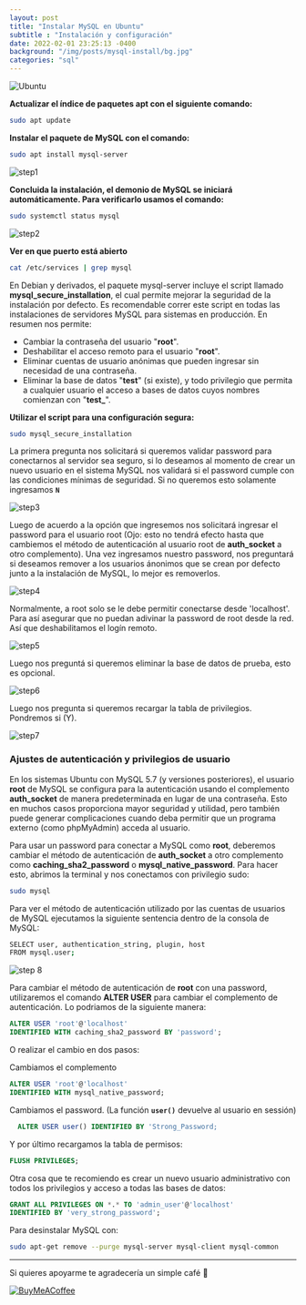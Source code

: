 ```yaml
---
layout: post
title: "Instalar MySQL en Ubuntu"
subtitle : "Instalación y configuración"
date: 2022-02-01 23:25:13 -0400
background: "/img/posts/mysql-install/bg.jpg"
categories: "sql"
---
```


![Ubuntu](https://img.shields.io/badge/Ubuntu-E95420?style=for-the-badge&logo=ubuntu&logoColor=white)


**Actualizar el índice de paquetes apt con el siguiente comando:**
```bash
sudo apt update
```


**Instalar el paquete de MySQL con el comando:**
```bash
sudo apt install mysql-server
```
![step1](/img/posts/install_in_ubuntu/01.png)


**Concluida la instalación, el demonio de MySQL se iniciará automáticamente. Para verificarlo usamos el comando:**
```bash
sudo systemctl status mysql
```
![step2](/img/posts/install_in_ubuntu/02.png)


**Ver en que puerto está abierto**
```bash
cat /etc/services | grep mysql
```
En Debian y derivados, el paquete mysql-server incluye el script llamado **mysql_secure_installation**, el cual permite mejorar la seguridad de la instalación por defecto. Es recomendable correr este script en todas las instalaciones de servidores MySQL para sistemas en producción. En resumen nos permite:  
    
- Cambiar la contraseña del usuario "**root**".
- Deshabilitar el acceso remoto para el usuario "**root**".
- Eliminar cuentas de usuario anónimas que pueden ingresar sin necesidad de una contraseña.
- Eliminar la base de datos "**test**" (si existe), y todo privilegio que permita a cualquier usuario el acceso a bases de datos cuyos nombres comienzan con "**test_**".


**Utilizar el script para una configuración segura:**
```bash
sudo mysql_secure_installation
```
La primera pregunta nos solicitará si queremos validar password para conectarnos al servidor sea seguro, si lo deseamos al momento de crear un nuevo usuario en el sistema MySQL nos validará si el password cumple con las condiciones mínimas de seguridad. Si no queremos esto solamente ingresamos **`N`**

![step3](/img/posts/install_in_ubuntu/03.png)

Luego de acuerdo a la opción que ingresemos nos solicitará ingresar el password para el usuario root (Ojo: esto no tendrá efecto hasta que cambiemos el método de autenticación al usuario root de **auth_socket** a  otro complemento). Una vez ingresamos nuestro password, nos preguntará si deseamos remover a los usuarios ánonimos que se crean por defecto junto a la instalación de MySQL, lo mejor es removerlos.  

![step4](/img/posts/install_in_ubuntu/04.png)


Normalmente, a root solo se le debe permitir conectarse desde 'localhost'. Para así asegurar que no puedan adivinar la password de root desde la red. Así que deshabilitamos el logín remoto. 

![step5](/img/posts/install_in_ubuntu/05.png)

Luego nos preguntá si queremos eliminar la base de datos de prueba, esto es opcional. 

![step6](/img/posts/install_in_ubuntu/06.png)

Luego nos pregunta si queremos recargar la tabla de privilegios. Pondremos si (Y).  

![step7](/img/posts/install_in_ubuntu/07.png)


###  Ajustes de autenticación y privilegios de usuario


En los sistemas Ubuntu con MySQL 5.7 (y versiones posteriores), el usuario **root** de MySQL se configura para la autenticación usando el complemento **auth_socket** de manera predeterminada en lugar de una contraseña. Esto en muchos casos proporciona mayor seguridad y utilidad, pero también puede generar complicaciones cuando deba permitir que un programa externo (como phpMyAdmin) acceda al usuario.  

Para usar un password para conectar a MySQL como **root**, deberemos cambiar el método de autenticación de **auth_socket** a otro complemento como **caching_sha2_password** o **mysql_native_password**. Para hacer esto, abrimos la terminal y nos conectamos con privilegio sudo:

```bash
sudo mysql
```

Para ver el método de autenticación utilizado por las cuentas de usuarios de MySQL ejecutamos la siguiente sentencia dentro de la consola de MySQL:  

```bash
SELECT user, authentication_string, plugin, host 
FROM mysql.user;
```

![step 8](/img/posts/install_in_ubuntu/08.png)


Para cambiar el método de autenticación de **root** con una password, utilizaremos el comando **ALTER USER** para cambiar el complemento de autenticación. Lo podriamos de la siguiente manera:


```sql
ALTER USER 'root'@'localhost' 
IDENTIFIED WITH caching_sha2_password BY 'password';
```

O realizar el cambio en dos pasos:


Cambiamos el complemento
```sql
ALTER USER 'root'@'localhost' 
IDENTIFIED WITH mysql_native_password;
```

Cambiamos el password. (La función **`user()`** devuelve al usuario en sessión) 
```sql
  ALTER USER user() IDENTIFIED BY 'Strong_Password;
```


Y por último recargamos la tabla de permisos:  

```sql
FLUSH PRIVILEGES;
```

Otra cosa que te recomiendo es crear un nuevo usuario administrativo con todos los privilegios y acceso a todas las bases de datos:

```sql
GRANT ALL PRIVILEGES ON *.* TO 'admin_user'@'localhost'
IDENTIFIED BY 'very_strong_password';
```


Para desinstalar MySQL con:

```bash
sudo apt-get remove --purge mysql-server mysql-client mysql-common
```

---


Si quieres apoyarme te agradecería un simple café &#x1f375;	  

[![BuyMeACoffee](https://img.shields.io/badge/Buy%20Me%20a%20Coffee-ffdd00?style=for-the-badge&logo=buy-me-a-coffee&logoColor=black)](https://www.buymeacoffee.com/9111592)




